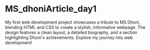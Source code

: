 # MS_dhoniArticle_day1
My first web development project showcases a tribute to MS Dhoni, blending HTML and CSS to create a stylish, informative webpage. The design features a clean layout, a detailed biography, and a section highlighting Dhoni's achievements. Explore my journey into web development!

